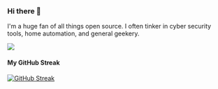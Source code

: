 ### Hi there 👋

I'm a huge fan of all things open source. I often tinker in cyber security tools, home automation, and general geekery.

<a href="https://www.buymeacoffee.com/dcoded"><img src="https://img.buymeacoffee.com/button-api/?text=Buy me a coffee&emoji=&slug=dcoded&button_colour=FFDD00&font_colour=000000&font_family=Cookie&outline_colour=000000&coffee_colour=ffffff" /></a>

#### My GitHub Streak
[![GitHub Streak](https://streak-stats.demolab.com?user=dcode)](https://git.io/streak-stats)
<!--
**dcode/dcode** is a ✨ _special_ ✨ repository because its `README.md` (this file) appears on your GitHub profile.

Here are some ideas to get you started:

- 🔭 I’m currently working on ...
- 🌱 I’m currently learning ...
- 👯 I’m looking to collaborate on ...
- 🤔 I’m looking for help with ...
- 💬 Ask me about ...
- 📫 How to reach me: ...
- 😄 Pronouns: ...
- ⚡ Fun fact: ...
-->
